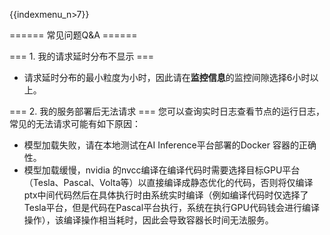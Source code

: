 {{indexmenu_n>7}}

====== 常见问题Q&A ======

=== 1. 我的请求延时分布不显示 ===
  * 请求延时分布的最小粒度为小时，因此请在**监控信息**的监控间隙选择6小时以上。

=== 2. 我的服务部署后无法请求 ===
您可以查询实时日志查看节点的运行日志，常见的无法请求可能有如下原因：
  * 模型加载失败，请在本地测试在AI Inference平台部署的Docker 容器的正确性。
  * 模型加载缓慢，nvidia 的nvcc编译在编译代码时需要选择目标GPU平台（Tesla、Pascal、Volta等）以直接编译成静态优化的代码，否则将仅编译ptx中间代码然后在具体执行时由系统实时编译（例如编译代码时仅选择了Tesla平台，但是代码在Pascal平台执行，系统在执行GPU代码钱会进行编译操作），该编译操作相当耗时，因此会导致容器长时间无法服务。